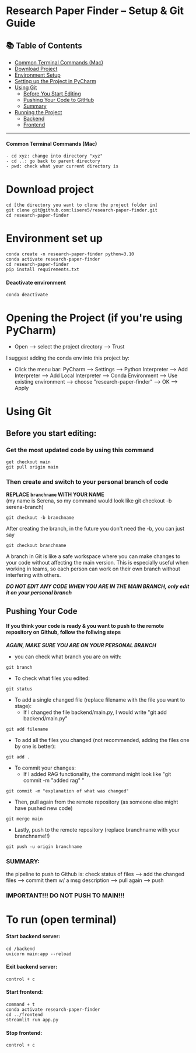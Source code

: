 # Research Paper Finder – Setup & Git Guide

## 📚 Table of Contents
- [Common Terminal Commands (Mac)](#common-terminal-commands-mac)
- [Download Project](#download-project)
- [Environment Setup](#environment-set-up)
- [Setting up the Project in PyCharm](#opening-the-project-if-youre-using-pycharm)
- [Using Git](#using-git)
  - [Before You Start Editing](#before-you-start-editing)
  - [Pushing Your Code to GitHub](#pushing-your-code)
  - [Summary](#summary)
- [Running the Project](#to-run-open-terminal)
  - [Backend](#start-backend-server)
  - [Frontend](#start-frontend)

---

#### Common Terminal Commands (Mac)
```
- cd xyz: change into directory "xyz"
- cd ..: go back to parent directory
- pwd: check what your current directory is
```

# Download project
```
cd [the directory you want to clone the project folder in]
git clone git@github.com:lisere5/research-paper-finder.git
cd research-paper-finder
```
# Environment set up 
```
conda create -n research-paper-finder python=3.10
conda activate research-paper-finder
cd research-paper-finder
pip install requirements.txt
```

#### Deactivate environment
```
conda deactivate
```

# Opening the Project (if you're using PyCharm)

- Open --> select the project directory --> Trust

I suggest adding the conda env into this project by:

- Click the menu bar: PyCharm --> Settings --> Python Interpreter --> Add Interpreter --> Add Local Interpreter --> Conda Environment --> Use existing environment --> choose "research-paper-finder" --> OK --> Apply 

# Using Git
## Before you start editing:
### Get the most updated code by using this command
```
get checkout main
git pull origin main
```
### Then create and switch to your personal branch of code

**REPLACE `branchname` WITH YOUR NAME**  
(my name is Serena, so my command would look like git checkout -b serena-branch)
```
git checkout -b branchname
```
After creating the branch, in the future you don't need the -b, you can just say
```
git checkout branchname
```
A branch in Git is like a safe workspace where you can make changes to your code without affecting the main version. 
This is especially useful when working in teams, so each person can work on their own branch without interfering with others.

***DO NOT EDIT ANY CODE WHEN YOU ARE IN THE MAIN BRANCH, only edit it on your personal branch***


## Pushing Your Code
#### If you think your code is ready & you want to push to the remote repository on Github, follow the follwing steps
***AGAIN, MAKE SURE YOU ARE ON YOUR PERSONAL BRANCH***

- you can check what branch you are on with:
```
git branch
```
- To check what files you edited:
```
git status
```
- To add a single changed file (replace filename with the file you want to stage):
  - If I changed the file backend/main.py, I would write "git add backend/main.py"
```
git add filename
```
- To add all the files you changed (not recommended, adding the files one by one is better):
```
git add .
```
- To commit your changes:
  - If I added RAG functionality, the command might look like "git commit -m "added rag" "
```
git commit -m "explanation of what was changed"
```
- Then, pull again from the remote repository (as someone else might have pushed new code)
```
git merge main
```
- Lastly, push to the remote repository (replace branchname with your branchname!!)
```
git push -u origin branchname
```
### SUMMARY:
the pipeline to push to Github is:
check status of files --> add the changed files --> commit them w/ a msg description --> pull again --> push
### IMPORTANT!!! DO NOT PUSH TO MAIN!!!

# To run (open terminal)
#### Start backend server:
```
cd /backend
uvicorn main:app --reload
```
#### Exit backend server:
```
control + c
```
#### Start frontend:
```
command + t
conda activate research-paper-finder
cd ../frontend
streamlit run app.py
```
#### Stop frontend:
```
control + c
```


